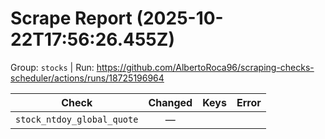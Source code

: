 # Scrape Report (2025-10-22T17:56:26.455Z)

Group: `stocks`  |  Run: https://github.com/AlbertoRoca96/scraping-checks-scheduler/actions/runs/18725196964

| Check | Changed | Keys | Error |
|---|:---:|:--|:--|
| `stock_ntdoy_global_quote` | — |  |  |
